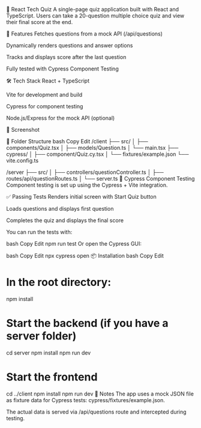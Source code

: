 🧠 React Tech Quiz
A single-page quiz application built with React and TypeScript. Users can take a 20-question multiple choice quiz and view their final score at the end.

🚀 Features
Fetches questions from a mock API (/api/questions)

Dynamically renders questions and answer options

Tracks and displays score after the last question

Fully tested with Cypress Component Testing

🛠️ Tech Stack
React + TypeScript

Vite for development and build

Cypress for component testing

Node.js/Express for the mock API (optional)

📸 Screenshot

📂 Folder Structure
bash
Copy
Edit
/client
  ├── src/
  │   ├── components/Quiz.tsx
  │   ├── models/Question.ts
  │   └── main.tsx
  ├── cypress/
  │   ├── component/Quiz.cy.tsx
  │   └── fixtures/example.json
  └── vite.config.ts

/server
  ├── src/
  │   ├── controllers/questionController.ts
  │   ├── routes/api/questionRoutes.ts
  │   └── server.ts
🧪 Cypress Component Testing
Component testing is set up using the Cypress + Vite integration.

✅ Passing Tests
Renders initial screen with Start Quiz button

Loads questions and displays first question

Completes the quiz and displays the final score

You can run the tests with:

bash
Copy
Edit
npm run test
Or open the Cypress GUI:

bash
Copy
Edit
npx cypress open
📦 Installation
bash
Copy
Edit
# In the root directory:
npm install

# Start the backend (if you have a server folder)
cd server
npm install
npm run dev

# Start the frontend
cd ../client
npm install
npm run dev
📝 Notes
The app uses a mock JSON file as fixture data for Cypress tests: cypress/fixtures/example.json.

The actual data is served via /api/questions route and intercepted during testing.

